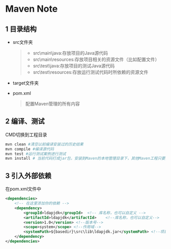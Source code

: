 # Maven Note

## 1 目录结构

* src文件夹

  > - src\main\java:存放项目的Java源代码
  > - src\main\resources:存放项目相关的资源文件（比如配置文件）
  > - src\test\java:存放项目的测试Java源代码
  > - src\test\resources:存放运行测试代码时所依赖的资源文件

* target文件夹

* pom.xml

  > 配置Maven管理的所有内容

## 2 编译、测试

CMD切换到工程目录

 ```bash 
 mvn clean #清空以前编译安装过的历史结果
 mvn compile #编译源代码
 mvn test #运行测试案例进行测试
 mvn install # 当前代码打成jar包，安装到Maven的本地管理目录下，其他Maven工程只要指定坐标就可以使用
 ```

   

## 3 引入外部依赖

在pom.xml文件中

```xml
<dependencies>
    <!-- 在这里添加你的依赖 -->
    <dependency>
        <groupId>ldapjdk</groupId>  <!-- 库名称，也可以自定义 -->
        <artifactId>ldapjdk</artifactId>    <!--库名称，也可以自定义-->
        <version>1.0</version> <!--版本号-->
        <scope>system</scope> <!--作用域-->
        <systemPath>${basedir}\src\lib\ldapjdk.jar</systemPath> <!--项目根目录下的lib文件夹下-->
    </dependency> 
</dependencies>
```

